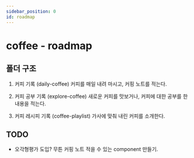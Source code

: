 ```yaml
---
sidebar_position: 0
id: roadmap
---
```


# coffee - roadmap

## 폴더 구조
1. 커피 기록 (daily-coffee)
커피를 매일 내려 마시고, 커핑 노트를 적는다. 

2. 커피 공부 기록 (explore-coffee)
새로운 커피를 맛보거나, 커피에 대한 공부를 한 내용을 적는다. 

3. 커피 레시피 기록 (coffee-playlist)
가사에 맞춰 내린 커피를 소개한다. 

## TODO
* 오각형평가 도입? 무튼 커핑 노트 적을 수 있는 component 만들기. 